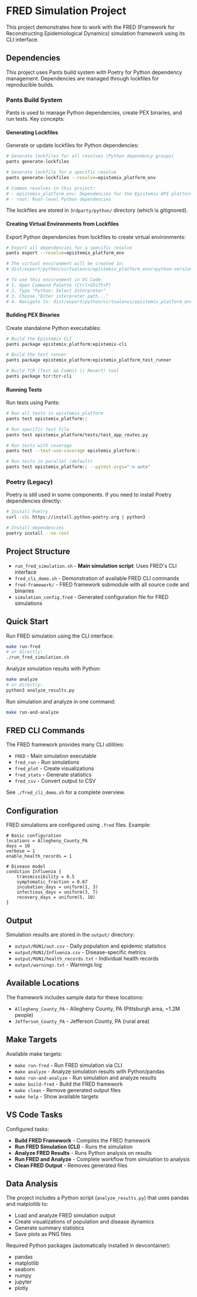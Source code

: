 # FRED Simulation Project

This project demonstrates how to work with the FRED (Framework for Reconstructing Epidemiological Dynamics) simulation framework using its CLI interface.

## Dependencies

This project uses Pants build system with Poetry for Python dependency management. Dependencies are managed through lockfiles for reproducible builds.

### Pants Build System

Pants is used to manage Python dependencies, create PEX binaries, and run tests. Key concepts:

#### Generating Lockfiles

Generate or update lockfiles for Python dependencies:

```bash
# Generate lockfiles for all resolves (Python dependency groups)
pants generate-lockfiles

# Generate lockfile for a specific resolve
pants generate-lockfiles --resolve=epistemix_platform_env

# Common resolves in this project:
# - epistemix_platform_env: Dependencies for the Epistemix API platform
# - root: Root-level Python dependencies
```

The lockfiles are stored in `3rdparty/python/` directory (which is gitignored).

#### Creating Virtual Environments from Lockfiles

Export Python dependencies from lockfiles to create virtual environments:

```bash
# Export all dependencies for a specific resolve
pants export --resolve=epistemix_platform_env

# The virtual environment will be created in:
# dist/export/python/virtualenvs/epistemix_platform_env/<python-version>/

# To use this environment in VS Code:
# 1. Open Command Palette (Ctrl+Shift+P)
# 2. Type "Python: Select Interpreter"
# 3. Choose "Enter interpreter path..."
# 4. Navigate to: dist/export/python/virtualenvs/epistemix_platform_env/<version>/bin/python
```

#### Building PEX Binaries

Create standalone Python executables:

```bash
# Build the Epistemix CLI
pants package epistemix_platform:epistemix-cli

# Build the test runner
pants package epistemix_platform:epistemix_platform_test_runner

# Build TCR (Test && Commit || Revert) tool
pants package tcr:tcr-cli
```

#### Running Tests

Run tests using Pants:

```bash
# Run all tests in epistemix_platform
pants test epistemix_platform::

# Run specific test file
pants test epistemix_platform/tests/test_app_routes.py

# Run tests with coverage
pants test --test-use-coverage epistemix_platform::

# Run tests in parallel (default)
pants test epistemix_platform:: --pytest-args="-n auto"
```

### Poetry (Legacy)

Poetry is still used in some components. If you need to install Poetry dependencies directly:

```bash
# Install Poetry
curl -sSL https://install.python-poetry.org | python3 -

# Install dependencies
poetry install --no-root
```

## Project Structure

- `run_fred_simulation.sh` - **Main simulation script**: Uses FRED's CLI interface
- `fred_cli_demo.sh` - Demonstration of available FRED CLI commands
- `fred-framework/` - FRED framework submodule with all source code and binaries
- `simulation_config.fred` - Generated configuration file for FRED simulations

## Quick Start

Run FRED simulation using the CLI interface:

```bash
make run-fred
# or directly:
./run_fred_simulation.sh
```

Analyze simulation results with Python:

```bash
make analyze
# or directly:
python3 analyze_results.py
```

Run simulation and analyze in one command:

```bash
make run-and-analyze
```

## FRED CLI Commands

The FRED framework provides many CLI utilities:

- `FRED` - Main simulation executable
- `fred_run` - Run simulations
- `fred_plot` - Create visualizations
- `fred_stats` - Generate statistics
- `fred_csv` - Convert output to CSV

See `./fred_cli_demo.sh` for a complete overview.

## Configuration

FRED simulations are configured using `.fred` files. Example:

```
# Basic configuration
locations = Allegheny_County_PA
days = 10
verbose = 1
enable_health_records = 1

# Disease model
condition Influenza {
    transmissibility = 0.5
    symptomatic_fraction = 0.67
    incubation_days = uniform(1, 3)
    infectious_days = uniform(3, 7)
    recovery_days = uniform(5, 10)
}
```

## Output

Simulation results are stored in the `output/` directory:
- `output/RUN1/out.csv` - Daily population and epidemic statistics
- `output/RUN1/Influenza.csv` - Disease-specific metrics
- `output/RUN1/health_records.txt` - Individual health records
- `output/warnings.txt` - Warnings log

## Available Locations

The framework includes sample data for these locations:
- `Allegheny_County_PA` - Allegheny County, PA (Pittsburgh area, ~1.2M people)
- `Jefferson_County_PA` - Jefferson County, PA (rural area)

## Make Targets

Available make targets:
- `make run-fred` - Run FRED simulation via CLI
- `make analyze` - Analyze simulation results with Python/pandas
- `make run-and-analyze` - Run simulation and analyze results
- `make build-fred` - Build the FRED framework
- `make clean` - Remove generated output files
- `make help` - Show available targets

## VS Code Tasks

Configured tasks:
- **Build FRED Framework** - Compiles the FRED framework
- **Run FRED Simulation (CLI)** - Runs the simulation
- **Analyze FRED Results** - Runs Python analysis on results
- **Run FRED and Analyze** - Complete workflow from simulation to analysis
- **Clean FRED Output** - Removes generated files

## Data Analysis

The project includes a Python script (`analyze_results.py`) that uses pandas and matplotlib to:
- Load and analyze FRED simulation output
- Create visualizations of population and disease dynamics
- Generate summary statistics
- Save plots as PNG files

Required Python packages (automatically installed in devcontainer):
- pandas
- matplotlib
- seaborn
- numpy
- jupyter
- plotly
